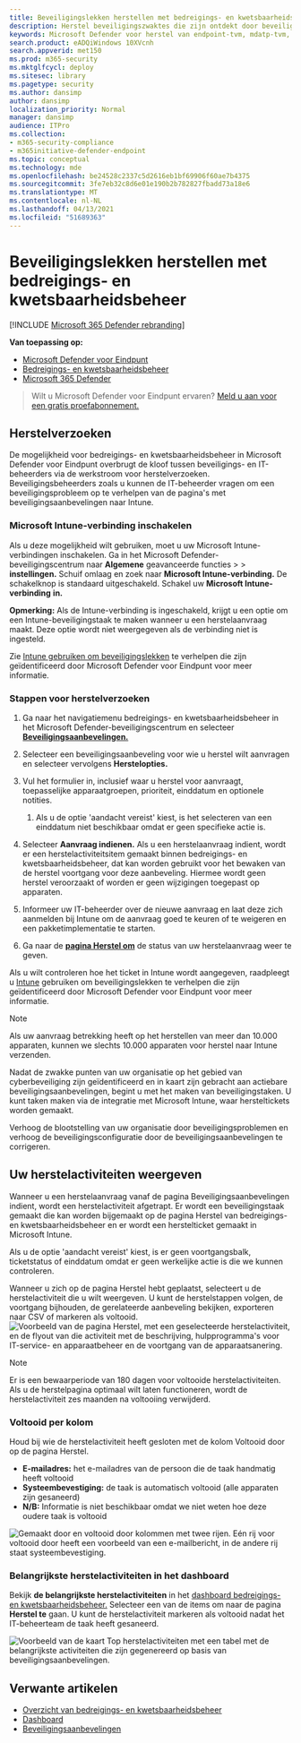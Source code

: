 ```yaml
---
title: Beveiligingslekken herstellen met bedreigings- en kwetsbaarheidsbeheer
description: Herstel beveiligingszwaktes die zijn ontdekt door beveiligingsaanbevelingen en maak zo nodig uitzonderingen in bedreigings- en kwetsbaarheidsbeheer.
keywords: Microsoft Defender voor herstel van endpoint-tvm, mdatp-tvm, bedreigings- en kwetsbaarheidsbeheer, bedreiging & kwetsbaarheidsbeheer, herstel van bedreiging & kwetsbaarheidsbeheer, tvm-herstel intune, tvm-herstel sccm
search.product: eADQiWindows 10XVcnh
search.appverid: met150
ms.prod: m365-security
ms.mktglfcycl: deploy
ms.sitesec: library
ms.pagetype: security
ms.author: dansimp
author: dansimp
localization_priority: Normal
manager: dansimp
audience: ITPro
ms.collection:
- m365-security-compliance
- m365initiative-defender-endpoint
ms.topic: conceptual
ms.technology: mde
ms.openlocfilehash: be24528c2337c5d2616eb1bf69906f60ae7b4375
ms.sourcegitcommit: 3fe7eb32c8d6e01e190b2b782827fbadd73a18e6
ms.translationtype: MT
ms.contentlocale: nl-NL
ms.lasthandoff: 04/13/2021
ms.locfileid: "51689363"
---
```

# <a name="remediate-vulnerabilities-with-threat-and-vulnerability-management"></a>Beveiligingslekken herstellen met bedreigings- en kwetsbaarheidsbeheer

[!INCLUDE [Microsoft 365 Defender rebranding](../../includes/microsoft-defender.md)]

**Van toepassing op:**
- [Microsoft Defender voor Eindpunt](https://go.microsoft.com/fwlink/?linkid=2154037)
- [Bedreigings- en kwetsbaarheidsbeheer](next-gen-threat-and-vuln-mgt.md)
- [Microsoft 365 Defender](https://go.microsoft.com/fwlink/?linkid=2118804)

>Wilt u Microsoft Defender voor Eindpunt ervaren? [Meld u aan voor een gratis proefabonnement.](https://www.microsoft.com/microsoft-365/windows/microsoft-defender-atp?ocid=docs-wdatp-portaloverview-abovefoldlink)

## <a name="request-remediation"></a>Herstelverzoeken

De mogelijkheid voor bedreigings- en kwetsbaarheidsbeheer in Microsoft Defender voor Eindpunt overbrugt de kloof tussen beveiligings- en IT-beheerders via de werkstroom voor herstelverzoeken. Beveiligingsbeheerders zoals u kunnen de IT-beheerder vragen om  een beveiligingsprobleem op te verhelpen van de pagina's met beveiligingsaanbevelingen naar Intune.

### <a name="enable-microsoft-intune-connection"></a>Microsoft Intune-verbinding inschakelen

Als u deze mogelijkheid wilt gebruiken, moet u uw Microsoft Intune-verbindingen inschakelen. Ga in het Microsoft Defender-beveiligingscentrum naar **Algemene** geavanceerde functies  >    >  **instellingen.** Schuif omlaag en zoek naar **Microsoft Intune-verbinding.** De schakelknop is standaard uitgeschakeld. Schakel uw **Microsoft Intune-verbinding** **in.**

**Opmerking:** Als de Intune-verbinding is ingeschakeld, krijgt u een optie om een Intune-beveiligingstaak te maken wanneer u een herstelaanvraag maakt. Deze optie wordt niet weergegeven als de verbinding niet is ingesteld.

Zie [Intune gebruiken om beveiligingslekken](https://docs.microsoft.com/intune/atp-manage-vulnerabilities) te verhelpen die zijn geïdentificeerd door Microsoft Defender voor Eindpunt voor meer informatie.

### <a name="remediation-request-steps"></a>Stappen voor herstelverzoeken

1. Ga naar het navigatiemenu bedreigings- en kwetsbaarheidsbeheer in het Microsoft Defender-beveiligingscentrum en selecteer [**Beveiligingsaanbevelingen.**](tvm-security-recommendation.md)

2. Selecteer een beveiligingsaanbeveling voor wie u herstel wilt aanvragen en selecteer vervolgens **Herstelopties.**

3. Vul het formulier in, inclusief waar u herstel voor aanvraagt, toepasselijke apparaatgroepen, prioriteit, einddatum en optionele notities.
    1. Als u de optie 'aandacht vereist' kiest, is het selecteren van een einddatum niet beschikbaar omdat er geen specifieke actie is.

4. Selecteer **Aanvraag indienen.** Als u een herstelaanvraag indient, wordt er een herstelactiviteitsitem gemaakt binnen bedreigings- en kwetsbaarheidsbeheer, dat kan worden gebruikt voor het bewaken van de herstel voortgang voor deze aanbeveling. Hiermee wordt geen herstel veroorzaakt of worden er geen wijzigingen toegepast op apparaten.

5. Informeer uw IT-beheerder over de nieuwe aanvraag en laat deze zich aanmelden bij Intune om de aanvraag goed te keuren of te weigeren en een pakketimplementatie te starten.

6. Ga naar de [**pagina Herstel om**](tvm-remediation.md) de status van uw herstelaanvraag weer te geven.

Als u wilt controleren hoe het ticket in Intune wordt aangegeven, raadpleegt u [Intune](https://docs.microsoft.com/intune/atp-manage-vulnerabilities) gebruiken om beveiligingslekken te verhelpen die zijn geïdentificeerd door Microsoft Defender voor Eindpunt voor meer informatie.

>[!NOTE]
>Als uw aanvraag betrekking heeft op het herstellen van meer dan 10.000 apparaten, kunnen we slechts 10.000 apparaten voor herstel naar Intune verzenden.

Nadat de zwakke punten van uw organisatie op het [](tvm-security-recommendation.md)gebied van cyberbeveiliging zijn geïdentificeerd en in kaart zijn gebracht aan actiebare beveiligingsaanbevelingen, begint u met het maken van beveiligingstaken. U kunt taken maken via de integratie met Microsoft Intune, waar hersteltickets worden gemaakt.

Verhoog de blootstelling van uw organisatie door beveiligingsproblemen en verhoog de beveiligingsconfiguratie door de beveiligingsaanbevelingen te corrigeren.

## <a name="view-your-remediation-activities"></a>Uw herstelactiviteiten weergeven

Wanneer u een herstelaanvraag vanaf de pagina Beveiligingsaanbevelingen indient, wordt een herstelactiviteit afgetrapt. Er wordt een beveiligingstaak gemaakt die kan worden  bijgemaakt op de pagina Herstel van bedreigings- en kwetsbaarheidsbeheer en er wordt een herstelticket gemaakt in Microsoft Intune.

Als u de optie 'aandacht vereist' kiest, is er geen voortgangsbalk, ticketstatus of einddatum omdat er geen werkelijke actie is die we kunnen controleren.

Wanneer u zich op de pagina Herstel hebt geplaatst, selecteert u de herstelactiviteit die u wilt weergeven. U kunt de herstelstappen volgen, de voortgang bijhouden, de gerelateerde aanbeveling bekijken, exporteren naar CSV of markeren als voltooid.
![Voorbeeld van de pagina Herstel, met een geselecteerde herstelactiviteit, en de flyout van die activiteit met de beschrijving, hulpprogramma's voor IT-service- en apparaatbeheer en de voortgang van de apparaatsanering.](images/remediation_flyouteolsw.png)

>[!NOTE]
> Er is een bewaarperiode van 180 dagen voor voltooide herstelactiviteiten. Als u de herstelpagina optimaal wilt laten functioneren, wordt de herstelactiviteit zes maanden na voltooiing verwijderd.

### <a name="completed-by-column"></a>Voltooid per kolom

Houd bij wie de herstelactiviteit heeft gesloten met de kolom Voltooid door op de pagina Herstel.

- **E-mailadres:** het e-mailadres van de persoon die de taak handmatig heeft voltooid
- **Systeembevestiging:** de taak is automatisch voltooid (alle apparaten zijn gesaneerd)
- **N/B:** Informatie is niet beschikbaar omdat we niet weten hoe deze oudere taak is voltooid

![Gemaakt door en voltooid door kolommen met twee rijen. Eén rij voor voltooid door heeft een voorbeeld van een e-mailbericht, in de andere rij staat systeembevestiging.](images/tvm-completed-by.png)

### <a name="top-remediation-activities-in-the-dashboard"></a>Belangrijkste herstelactiviteiten in het dashboard

Bekijk **de belangrijkste herstelactiviteiten** in het [dashboard bedreigings- en kwetsbaarheidsbeheer.](tvm-dashboard-insights.md) Selecteer een van de items om naar de pagina **Herstel te** gaan. U kunt de herstelactiviteit markeren als voltooid nadat het IT-beheerteam de taak heeft gesaneerd.

![Voorbeeld van de kaart Top herstelactiviteiten met een tabel met de belangrijkste activiteiten die zijn gegenereerd op basis van beveiligingsaanbevelingen.](images/tvm-remediation-activities-card.png)

## <a name="related-articles"></a>Verwante artikelen

- [Overzicht van bedreigings- en kwetsbaarheidsbeheer](next-gen-threat-and-vuln-mgt.md)
- [Dashboard](tvm-dashboard-insights.md)
- [Beveiligingsaanbevelingen](tvm-security-recommendation.md)